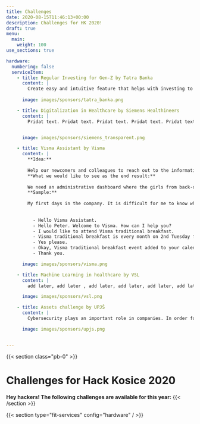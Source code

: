 ```yaml
---
title: Challenges
date: 2020-08-15T11:46:13+00:00
description: Challenges for HK 2020!
draft: true
menu:
  main:
    weight: 100
use_sections: true

hardware:
  numbering: false
  serviceItem:
    - title: Regular Investing for Gen-Z by Tatra Banka
      content: |
        Create easy and intuitive feature that helps with investing to funds using regular contribution, which can be changed by the user. Create onboarding, motivation to invest and well-arranged info about the status of user's portfolio
      
      image: images/sponsors/tatra_banka.png

    - title: Digitalization in Healthcare by Siemens Healthineers
      content: |
        Pridat text. Pridat text. Pridat text. Pridat text. Pridat text. Pridat text. Pridat text. Pridat text. Pridat text. 


      image: images/sponsors/siemens_transparent.png

    - title: Visma Assistant by Visma
      content: |
        **Idea:** 
        
        Help our newcomers and colleagues to reach out to the information they need quicker and flexible via AI Voice Assistant. As a newcomer it's difficult to handle all information from the very beginning, so to keep on track you need a smart assistant to help you out. And because we're Google positive, we'd be happy if you'll use Google as a preferred platform. Other preferred integrations are Google Calendar, Slack, etc. 
        **What we would like to see as the end result:** 
        
        We need an administrative dashboard where the girls from back-office can add common questions and answers to them, they should be able to set events which you want to attend. We would like to have the ability to talk to the Visma Assistant via Google Assistant and also we would like to use it inside our Slack.       
        **Sample:**
        
        My first days in the company. It is difficult for me to know which events I need to attend, when I need to fill my working hours form and so on. But lucky me, in the company we have a Virtual Assistant to help with these everyday tasks.  I heard from a colleague that we have traditional breakfasts each month, but I have  no event in my calendar. I also heard from a colleague that our Virtual Assistant knows everything about these types of events, and can invite me to them. So I am going to ask it about the event:
          
        
          - Hello Visma Assistant.
          - Hello Peter. Welcome to Visma. How can I help you?
          - I would like to attend Visma traditional breakfast.
          - Visma traditional breakfast is every month on 2nd Tuesday from 7:30 to 8:30. Do you want me to add it to your calendar?
          - Yes please.
          - Okay, Visma traditional breakfast event added to your calendar.
          - Thank you.

      image: images/sponsors/visma.png

    - title: Machine Learning in healthcare by VSL
      content: |
        add later, add later , add later, add later, add later, add later, add later, add later, add later, add later

      image: images/sponsors/vsl.png

    - title: Assets challenge by UPJŠ
      content: |
        Cybersecurity plays an important role in companies. In order for companies to have an overview of cyber threats and attacks targeting their computer network, it is necessary to effectively evaluate the obtained data. Feel free to use this one-week dataset from real computer networks in the Czech Republic containing over 500 million security alerts. Help us build a solution to protect companies against cyber threats via their visualization, forecasting or profiling or other methods.

      image: images/sponsors/upjs.png


---
```


{{< section class="pb-0" >}}
# Challenges for Hack Kosice 2020

**Hey hackers! The following challenges are available for this year:**
{{< /section >}}

{{< section type="fit-services" config="hardware" / >}}



